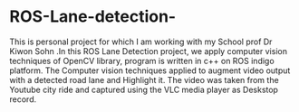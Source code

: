 # ROS-Lane-detection-
This is personal project for which I am working with my School prof Dr Kiwon Sohn .In this ROS Lane Detection project, we apply computer vision techniques of OpenCV library, program is written in c++ on ROS indigo platform. The Computer vision techniques applied  to augment video output with a detected road lane and Highlight it. The video was taken from the Youtube city ride and captured using the VLC media player as Deskstop record.
